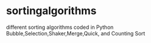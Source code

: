 # sortingalgorithms
different sorting algorithms coded in Python Bubble,Selection,Shaker,Merge,Quick, and Counting Sort
